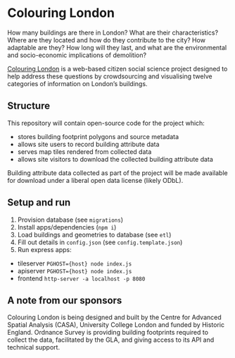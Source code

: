 # Colouring London

How many buildings are there in London? What are their characteristics? Where
are they located and how do they contribute to the city? How adaptable are
they? How long will they last, and what are the environmental and
socio-economic implications of demolition?

[Colouring London](http://colouring.london/) is a web-based citizen social
science project designed to help address these questions by crowdsourcing and
visualising twelve categories of information on London’s buildings.

## Structure

This repository will contain open-source code for the project which:
- stores building footprint polygons and source metadata
- allows site users to record building attribute data
- serves map tiles rendered from collected data
- allows site visitors to download the collected building attribute data

Building attribute data collected as part of the project will be made available
for download under a liberal open data license (likely ODbL).

## Setup and run

1. Provision database (see `migrations`)
1. Install apps/dependencies (`npm i`)
1. Load buildings and geometries to database (see `etl`)
1. Fill out details in `config.json` (see `config.template.json`)
1. Run express apps:
  - tileserver `PGHOST={host} node index.js`
  - apiserver `PGHOST={host} node index.js`
  - frontend `http-server -a localhost -p 8080`

## A note from our sponsors

Colouring London is being designed and built by the Centre for Advanced Spatial
Analysis (CASA), University College London and funded by Historic England.
Ordnance Survey is providing building footprints required to collect the data,
facilitated by the GLA, and giving access to its API and technical support.

